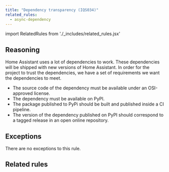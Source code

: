 ```yaml
---
title: "Dependency transparency (IQS034)"
related_rules:
  - async-dependency
---
```

import RelatedRules from './_includes/related_rules.jsx'

## Reasoning

Home Assistant uses a lot of dependencies to work.
These dependencies will be shipped with new versions of Home Assistant.
In order for the project to trust the dependencies, we have a set of requirements we want the dependencies to meet.

- The source code of the dependency must be available under an OSI-approved license.
- The dependency must be available on PyPI.
- The package published to PyPi should be built and published inside a CI pipeline.
- The version of the dependency published on PyPI should correspond to a tagged release in an open online repository.

## Exceptions

There are no exceptions to this rule.

## Related rules

<RelatedRules relatedRules={frontMatter.related_rules}></RelatedRules>